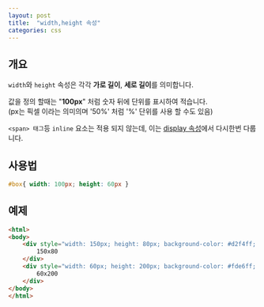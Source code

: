 ```yaml
---
layout: post
title:  "width,height 속성"
categories: css
---
```


## 개요
`width`와 `height` 속성은 각각 **가로 길이**, **세로 길이**를 의미합니다.

값을 정의 할때는 "**100px**" 처럼 숫자 뒤에 단위를 표시하여 적습니다.  
(px는 픽셀 이라는 의미의며 '50%' 처럼 '%' 단위를 사용 할 수도 있음)

`<span> 태그`등 `inline` 요소는 적용 되지 않는데, 이는 [display 속성](/css-course/display-속성)에서 다시한번 다룹니다.

## 사용법
```css
#box{ width: 100px; height: 60px }
```

## 예제
```html
<html>
<body>
	<div style="width: 150px; height: 80px; background-color: #d2f4ff; border: 2px solid #09c;">
		150x80
	</div>
	<div style="width: 60px; height: 200px; background-color: #fde6ff; border: 2px solid #90C;">
		60x200
	</div>
</body>
</html>
```
